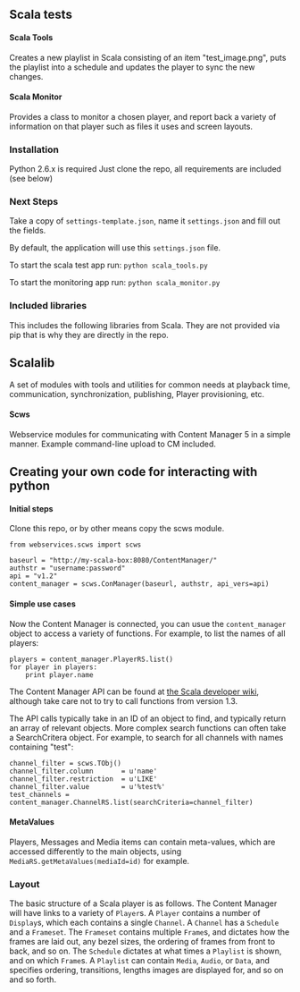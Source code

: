 ## Scala tests

#### Scala Tools
Creates a new playlist in Scala consisting of an item "test_image.png", puts the playlist into a schedule and updates the player to sync the new changes.

#### Scala Monitor
Provides a class to monitor a chosen player, and report back a variety of information on that player such as files it uses and screen layouts.

### Installation

Python 2.6.x is required
Just clone the repo, all requirements are included (see below)

### Next Steps

Take a copy of `settings-template.json`, name it `settings.json` and fill out the fields.

By default, the application will use this `settings.json` file.

To start the scala test app run:
`python scala_tools.py`

To start the monitoring app run:
`python scala_monitor.py`

### Included libraries

This includes the following libraries from Scala. They are not provided via pip that is why they are directly in the repo.

## Scalalib

A set of modules with tools and utilities for common needs at playback
time, communication, synchronization, publishing, Player provisioning, etc.


#### Scws

Webservice modules for communicating with Content Manager 5 in a simple
manner.  Example command-line upload to CM included.


## Creating your own code for interacting with python

#### Initial steps

Clone this repo, or by other means copy the scws module.

    from webservices.scws import scws

    baseurl = "http://my-scala-box:8080/ContentManager/"
    authstr = "username:password"
    api = "v1.2"
    content_manager = scws.ConManager(baseurl, authstr, api_vers=api)

#### Simple use cases

Now the Content Manager is connected, you can usue the `content_manager` object to access a variety of functions. For example, to list the names of all players:

    players = content_manager.PlayerRS.list()
    for player in players:
        print player.name

The Content Manager API can be found at [the Scala developer wiki](https://developer.scala.com/dev/index.php/API_version_main), although take care not to
try to call functions from version 1.3.

The API calls typically take in an ID of an object to find, and typically return an array of relevant objects. More complex search functions can often take a SearchCritera object.
For example, to search for all channels with names containing "test":

    channel_filter = scws.TObj()
    channel_filter.column       = u'name'
    channel_filter.restriction  = u'LIKE'
    channel_filter.value        = u'%test%'
    test_channels = content_manager.ChannelRS.list(searchCriteria=channel_filter)


#### MetaValues
Players, Messages and Media items can contain meta-values, which are accessed differently to the main objects, using `MediaRS.getMetaValues(mediaId=id)` for example.

### Layout
The basic structure of a Scala player is as follows. The Content Manager will have links to a variety of `Player`s. A `Player` contains a number of `Display`s, which each contains a single `Channel`. A `Channel` has a `Schedule` and a `Frameset`. The `Frameset` contains multiple `Frame`s, and dictates how the frames are laid out, any bezel sizes, the ordering of frames from front to back, and so on. The `Schedule` dictates at what times a `Playlist` is shown, and on which `Frame`s. A `Playlist` can contain `Media`, `Audio`, or `Data`, and specifies ordering, transitions, lengths images are displayed for, and so on and so forth.


